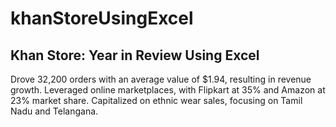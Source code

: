 # khanStoreUsingExcel
## Khan Store: Year in Review Using Excel
 Drove 32,200 orders with an average value of $1.94, resulting in revenue growth.
 Leveraged online marketplaces, with Flipkart at 35% and Amazon at 23% market share.
 Capitalized on ethnic wear sales, focusing on Tamil Nadu and Telangana.
